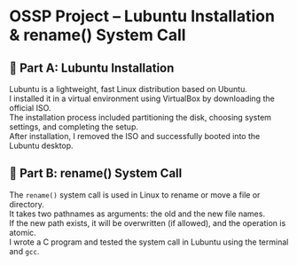 # OSSP Project – Lubuntu Installation & rename() System Call

## 🧩 Part A: Lubuntu Installation

Lubuntu is a lightweight, fast Linux distribution based on Ubuntu.  
I installed it in a virtual environment using VirtualBox by downloading the official ISO.  
The installation process included partitioning the disk, choosing system settings, and completing the setup.  
After installation, I removed the ISO and successfully booted into the Lubuntu desktop.

## 🔁 Part B: rename() System Call

The `rename()` system call is used in Linux to rename or move a file or directory.  
It takes two pathnames as arguments: the old and the new file names.  
If the new path exists, it will be overwritten (if allowed), and the operation is atomic.  
I wrote a C program and tested the system call in Lubuntu using the terminal and `gcc`.
